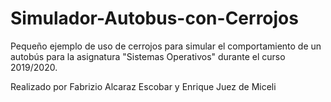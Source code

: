 # Simulador-Autobus-con-Cerrojos
Pequeño ejemplo de uso de cerrojos para simular el comportamiento de un autobús para la asignatura "Sistemas Operativos" durante el curso 2019/2020.

Realizado por Fabrizio Alcaraz Escobar y Enrique Juez de Miceli
